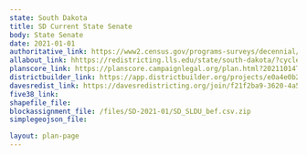 ```yaml
---
state: South Dakota
title: SD Current State Senate
body: State Senate
date: 2021-01-01
authoritative_link: https://www2.census.gov/programs-surveys/decennial/2020/data/01-Redistricting_File--PL_94-171/South_Dakota/
allabout_link: hhttps://redistricting.lls.edu/state/south-dakota/?cycle=2020&level=State%20Upper&startdate=
planscore_link: https://planscore.campaignlegal.org/plan.html?20211014T150029.189119983Z
districtbuilder_link: https://app.districtbuilder.org/projects/e0a4e0b2-a454-453f-8c64-812985006a19
davesredist_link: https://davesredistricting.org/join/f21f2ba9-3620-4a51-8d25-636264493ee9
five38_link:
shapefile_file:
blockassignment_file: /files/SD-2021-01/SD_SLDU_bef.csv.zip
simplegeojson_file:

layout: plan-page
---
```


